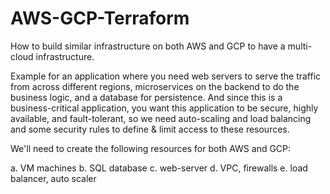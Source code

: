 # AWS-GCP-Terraform
How to build similar infrastructure on both AWS and GCP to have a multi-cloud infrastructure.
 
Example for an application where you need web servers to serve the traffic from across different regions, microservices on the backend to do the business logic, and a database for persistence. And since this is a business-critical application, you want this application to be secure, highly available, and fault-tolerant, so we need auto-scaling and load balancing and some security rules to define & limit access to these resources.

We'll need to create the following resources for both AWS and GCP:

  a. VM machines
  b. SQL database
  c. web-server 
  d. VPC, firewalls 
  e. load balancer, auto scaler
